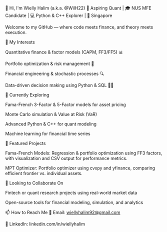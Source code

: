 👋 Hi, I'm Wielly Halim (a.k.a. @WilH22)
🚀 Aspiring Quant | 🎓 NUS MFE Candidate | 💻 Python & C++ Explorer | 📍 Singapore

Welcome to my GitHub — where code meets finance, and theory meets execution.

💼 My Interests

Quantitative finance & factor models (CAPM, FF3/FF5) 📊

Portfolio optimization & risk management 🧮

Financial engineering & stochastic processes 🔍

Data-driven decision making using Python & SQL 🐍💾

🧠 Currently Exploring

Fama-French 3-Factor & 5-Factor models for asset pricing

Monte Carlo simulation & Value at Risk (VaR)

Advanced Python & C++ for quant modeling

Machine learning for financial time series

🔗 Featured Projects

Fama-French Models: Regression & portfolio optimization using FF3 factors, with visualization and CSV output for performance metrics.

MPT Optimizer: Portfolio optimizer using cvxpy and yfinance, comparing efficient frontier vs. individual assets.

🤝 Looking to Collaborate On

Fintech or quant research projects using real-world market data

Open-source tools for financial modeling, simulation, and analytics



📫 How to Reach Me
📧 Email: wiellyhalim92@gmail.com

💼 LinkedIn: linkedin.com/in/wiellyhalim

<!---
WilH22/WilH22 is a ✨ special ✨ repository because its `README.md` (this file) appears on your GitHub profile.
You can click the Preview link to take a look at your changes.
--->
